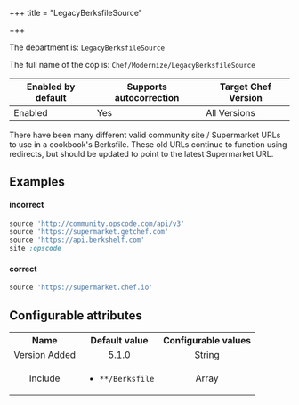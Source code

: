 +++
title = "LegacyBerksfileSource"

+++

<!-- This content is automatically generated. See https://github.com/chef/chef-web-docs/blob/main/generated/README.md -->

The department is: `LegacyBerksfileSource`

The full name of the cop is: `Chef/Modernize/LegacyBerksfileSource`

| Enabled by default | Supports autocorrection | Target Chef Version |
| --- | --- | --- |
| Enabled | Yes | All Versions |

There have been many different valid community site / Supermarket URLs to use in a cookbook's Berksfile. These old URLs continue to function using redirects, but should be updated to point to the latest Supermarket URL.

## Examples


#### incorrect

```ruby
source 'http://community.opscode.com/api/v3'
source 'https://supermarket.getchef.com'
source 'https://api.berkshelf.com'
site :opscode
```

#### correct

```ruby
source 'https://supermarket.chef.io'
```

## Configurable attributes

<table>
<tbody><tr>
<th>Name</th>
<th>Default value</th>
<th>Configurable values</th>
</tr>
<tr>
<td style="text-align:center">Version Added</td>
<td style="text-align:center">5.1.0</td>
<td style="text-align:center">String</td>
</tr>
<tr><td style="text-align:center">Include</td>
<td style="text-align:center"><ul>
<li><code>**/Berksfile</code></li>
</ul>
</td>
<td style="text-align:center">Array</td>
</tr></tbody></table>
